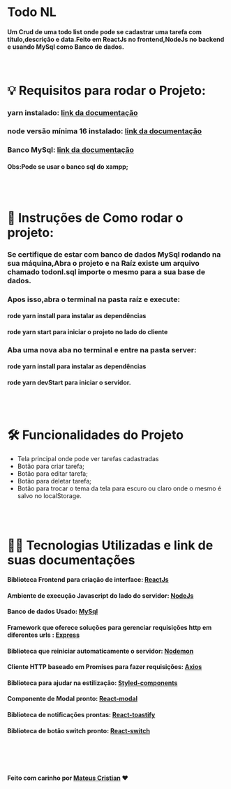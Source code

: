 # Todo NL

#### Um Crud de uma todo list onde pode se cadastrar uma tarefa com título,descrição e data.Feito em ReactJs no frontend,NodeJs no backend e usando MySql como Banco de dados.

<br>

# 💡 Requisitos para rodar o Projeto:

### yarn instalado: [link da documentação](https://classic.yarnpkg.com/lang/en/docs/install/#windows-stable)

### node versão mínima 16 instalado: [link da documentação](https://nodejs.org/en/)

### Banco MySql: [link da documentação](https://www.mysql.com/)

#### Obs:Pode se usar o banco sql do xampp;

<br>
<br>

# 📄 Instruções de Como rodar o projeto:

### Se certifique de estar com banco de dados MySql rodando na sua máquina,Abra o projeto e na Raíz existe um arquivo chamado todonl.sql importe o mesmo para a sua base de dados.

### Apos isso,abra o terminal na pasta raíz e execute:

#### rode yarn install para instalar as dependências

#### rode yarn start para iniciar o projeto no lado do cliente

### Aba uma nova aba no terminal e entre na pasta server:

#### rode yarn install para instalar as dependências

#### rode yarn devStart para iniciar o servidor.

<br>
<br>

# 🛠️ Funcionalidades do Projeto

<ul>
<li>Tela principal onde pode ver tarefas cadastradas</li>
<li>Botão para criar tarefa;</li>
<li>Botão para editar tarefa;</li>
<li>Botão para deletar tarefa;</li>
<li>Botão para trocar o tema da tela para escuro ou claro onde o mesmo é salvo no localStorage.</li>
</ul>

<br>
<br>

# 👨‍💻 Tecnologias Utilizadas e link de suas documentações

#### Biblioteca Frontend para criação de interface: [ReactJs](https://pt-br.reactjs.org/)

#### Ambiente de execução Javascript do lado do servidor: [NodeJs](https://nodejs.org/en/)

#### Banco de dados Usado: [MySql](https://www.mysql.com/)

#### Framework que oferece soluções para gerenciar requisições http em diferentes urls : [Express](https://expressjs.com/pt-br/)

#### Biblioteca que reiniciar automaticamente o servidor: [Nodemon](https://www.npmjs.com/package/nodemon)

#### Cliente HTTP baseado em Promises para fazer requisições: [Axios](https://axios-http.com/docs/api_intro)

#### Biblioteca para ajudar na estilização: [Styled-components](https://styled-components.com/docs)

#### Componente de Modal pronto: [React-modal](https://reactcommunity.org/react-modal/)

#### Biblioteca de notificações prontas: [React-toastify](https://fkhadra.github.io/react-toastify/introduction)

#### Biblioteca de botão switch pronto: [React-switch](https://www.npmjs.com/package/react-switch)

<br>
<br>

#

#### Feito com carinho por [Mateus Cristian](https://www.linkedin.com/in/mateus-cristian-ferreira-de-paula-2520271a4/) ❤️
